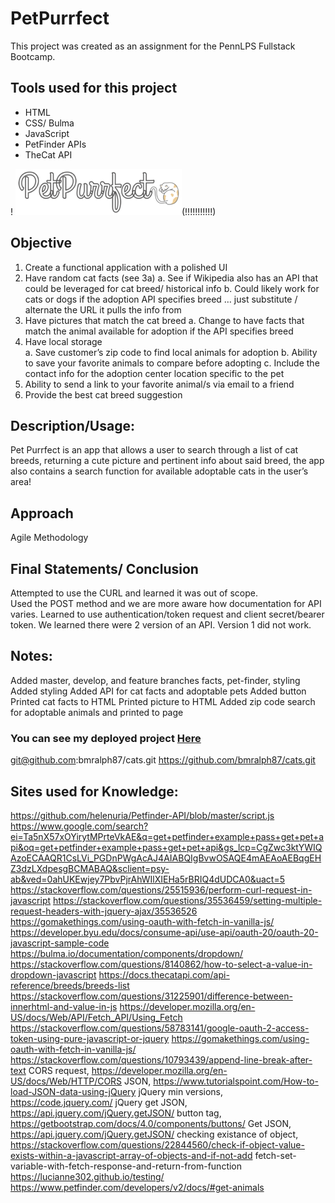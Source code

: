 # PetPurrfect
This project was created as an assignment for the PennLPS Fullstack Bootcamp.

## Tools used for this project
- HTML
- CSS/ Bulma
- JavaScript
- PetFinder APIs
- TheCat API

! <img src = images/petpurrfect_logo.png>(!!!!!!!!!!!)


## Objective
1.	Create a functional application with a polished UI
2.	Have random cat facts (see 3a)
a.	See if Wikipedia also has an API that could be leveraged for cat breed/ historical info
b.	Could likely work for cats or dogs if the adoption API specifies breed … just substitute / alternate the URL it pulls the info from
3.	Have pictures that match the cat breed
a.	Change to have facts that match the animal available for adoption if the API specifies breed
4.	Have local storage  
a.	Save customer’s zip code to find local animals for adoption
b.	Ability to save your favorite animals to compare before adopting
c.	Include the contact info for the adoption center location specific to the pet
5.	Ability to send a link to your favorite animal/s via email to a friend
6.	Provide the best cat breed suggestion 

## Description/Usage: 
Pet Purrfect is an app that allows a user to search through a list of cat breeds, returning a cute picture and pertinent info about said breed, the app also contains a search function for available adoptable cats in the user’s area!


## Approach
Agile Methodology

## Final Statements/ Conclusion
Attempted to use the CURL and learned it was out of scope.  
Used the POST method and we are more aware how documentation for API varies. 
Learned to use authentication/token request and client secret/bearer token. 
We learned there were 2 version of an API.  Version 1 did not work.   




## Notes:
Added master, develop, and feature branches facts, pet-finder, styling
Added styling
Added API for cat facts and adoptable pets
Added button
Printed cat facts to HTML
Printed picture to HTML
Added zip code search for adoptable animals and printed to page


### You can see my deployed project [Here](!!)
git@github.com:bmralph87/cats.git
https://github.com/bmralph87/cats.git


## Sites used for Knowledge:
https://github.com/helenuria/Petfinder-API/blob/master/script.js
https://www.google.com/search?ei=Ta5nX57xOYirytMPrteVkAE&q=get+petfinder+example+pass+get+pet+api&oq=get+petfinder+example+pass+get+pet+api&gs_lcp=CgZwc3ktYWIQAzoECAAQR1CsLVi_PGDnPWgAcAJ4AIABQIgBvwOSAQE4mAEAoAEBqgEHZ3dzLXdpesgBCMABAQ&sclient=psy-ab&ved=0ahUKEwjey7PbvPjrAhWIlXIEHa5rBRIQ4dUDCA0&uact=5
https://stackoverflow.com/questions/25515936/perform-curl-request-in-javascript
https://stackoverflow.com/questions/35536459/setting-multiple-request-headers-with-jquery-ajax/35536526 
https://gomakethings.com/using-oauth-with-fetch-in-vanilla-js/
https://developer.byu.edu/docs/consume-api/use-api/oauth-20/oauth-20-javascript-sample-code
https://bulma.io/documentation/components/dropdown/
https://stackoverflow.com/questions/8140862/how-to-select-a-value-in-dropdown-javascript
https://docs.thecatapi.com/api-reference/breeds/breeds-list
https://stackoverflow.com/questions/31225901/difference-between-innerhtml-and-value-in-js
https://developer.mozilla.org/en-US/docs/Web/API/Fetch_API/Using_Fetch
https://stackoverflow.com/questions/58783141/google-oauth-2-access-token-using-pure-javascript-or-jquery
https://gomakethings.com/using-oauth-with-fetch-in-vanilla-js/
https://stackoverflow.com/questions/10793439/append-line-break-after-text
CORS request, https://developer.mozilla.org/en-US/docs/Web/HTTP/CORS
JSON, https://www.tutorialspoint.com/How-to-load-JSON-data-using-jQuery 
jQuery min versions, https://code.jquery.com/ 
jQuery get JSON, https://api.jquery.com/jQuery.getJSON/ 
button tag, https://getbootstrap.com/docs/4.0/components/buttons/ 
Get JSON, https://api.jquery.com/jQuery.getJSON/
checking existance of object, https://stackoverflow.com/questions/22844560/check-if-object-value-exists-within-a-javascript-array-of-objects-and-if-not-add 
fetch-set-variable-with-fetch-response-and-return-from-function 
https://lucianne302.github.io/testing/
https://www.petfinder.com/developers/v2/docs/#get-animals





